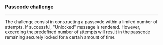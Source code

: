 ### Passcode challenge

---

The challenge consist in constructing a passcode within a limited number of attempts. If successful, "Unlocked" message is rendered. However, exceeding the predefined number of attempts will result in the passcode remaining securely locked for a certain amount of time.
